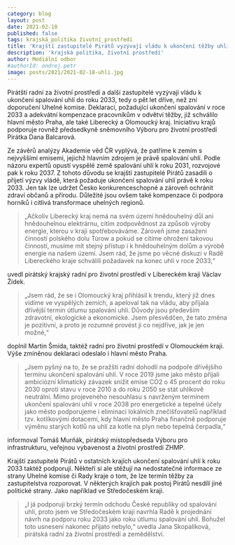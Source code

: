```yaml
---
category: blog
layout: post
date: 2021-02-18
published: false
tags: krajská_politika životní_prostředí
title: 'Krajští zastupitelé Pirátů vyzývají vládu k ukončení těžby uhlí v roce 2033'
description: 'krajská politika, životní prostředí'
author: Mediální odbor
#authorId: ondrej.petr
image: posts/2021/2021-02-18-uhli.jpg
---
```


Pirátští radní za životní prostředí a další zastupitelé vyzývají vládu k ukončení spalování uhlí do roku 2033, tedy o pět let dříve, než zní doporučení Uhelné komise. Deklaraci, požadující ukončení spalování v roce 2033 a adekvátní kompenzace pracovníkům v odvětví těžby, již schválilo hlavní město Praha, ale také Liberecký a Olomoucký kraj. Iniciativu krajů podporuje rovněž předsedkyně sněmovního Výboru pro životní prostředí Pirátka Dana Balcarová.

Ze závěrů analýzy Akademie věd ČR vyplývá, že patříme k zemím s nejvyššími emisemi, jejichž hlavním zdrojem je právě spalování uhlí. Podle názoru expertů opustí vyspělé země spalování uhlí k roku 2031, rozvojové pak k roku 2037. Z tohoto důvodu se krajští zastupitelé Pirátů zasadili o přijetí výzvy vládě, která požaduje ukončení spalování uhlí právě k roku 2033. Jen tak lze udržet Česko konkurenceschopné a zároveň ochránit zdraví občanů a přírodu. Důležité jsou ovšem také kompenzace či podpora horníků i citlivá transformace uhelných regionů.
 
> „Ačkoliv Liberecký kraj nemá na svém území hnědouhelný důl ani hnědouhelnou elektrárnu, cítím zodpovědnost za způsob výroby energie, kterou v kraji spotřebováváme. Zároveň jsme zasaženi činností polského dolu Túrow a pokud se cítíme ohroženi takovou činností, musíme mít stejný přístup i k hnědouhelným dolům a výrobě energie na našem území. Jsem rád, že jsme po věcné diskuzi v Radě Libereckého kraje schválili požadavek na konec uhlí v roce 2033,“

uvedl pirátský krajský radní pro životní prostředí v Libereckém kraji Václav Žídek. 

> „Jsem rád, že se i Olomoucký kraj přihlásil k trendu, který již dnes vidíme ve vyspělých zemích, a apeloval tak na vládu, aby přijala dřívější termín útlumu spalování uhlí. Důvody jsou především zdravotní, ekologické a ekonomické. Jsem přesvědčen, že tato změna je pozitivní, a proto je rozumné provést ji co nejdříve, jak je jen možné,“

doplnil Martin Šmída, taktéž radní pro životní prostředí v Olomouckém kraji. Výše zmíněnou deklaraci odeslalo i hlavní město Praha. 
> „Jsem pyšný na to, že se pražští radní dohodli na podpoře dřívějšího termínu ukončení spalování uhlí. V roce 2019 jsme jako město přijali ambiciózní klimatický závazek snížit emise CO2 o 45 procent do roku 2030 oproti stavu v roce 2010 a do roku 2050 se stát uhlíkově neutrální. Mimo projeveného nesouhlasu s navrženým termínem ukončení spalování uhlí v roce 2038 pro energetické a tepelné účely jako město podporujeme i eliminaci lokálních znečišťovatelů například tzv. kotlíkovými dotacemi, kdy hlavní město Praha finančně podporuje výměnu starých kotlů na uhlí za kotle na plyn nebo tepelná čerpadla,“

informoval Tomáš Murňák, pirátský místopředseda Výboru pro infrastrukturu, veřejnou vybavenost a životní prostředí ZHMP.

Krajští zastupitelé Pirátů v ostatních krajích ukončení spalování uhlí k roku 2033 taktéž podporují. Někteří si ale stěžují na nedostatečné informace ze strany Uhelné komise či Rady kraje o tom, že lze termín těžby za zastupitelstva rozporovat. V některých krajích pak postoj Pirátů nesdílí jiné politické strany. Jako například ve Středočeském kraji. 
> „I já podporuji brzký termín odchodu České republiky od spalování uhlí, proto jsem ve Středočeském kraji navrhla Radě k projednání návrh na podporu roku 2033 jako roku útlumu spalování uhlí. Bohužel toto usnesení nakonec přijato nebylo,“
uvedla Jana Skopalíková, pirátská radní za životní prostředí a zemědělství.
